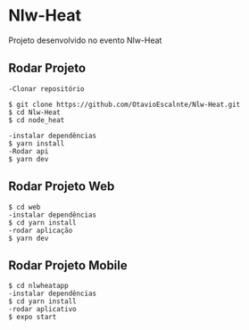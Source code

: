 # Nlw-Heat
Projeto desenvolvido no evento Nlw-Heat
## Rodar Projeto
```
-Clonar repositório

$ git clone https://github.com/OtavioEscalnte/Nlw-Heat.git
$ cd Nlw-Heat
$ cd node_heat

-instalar dependências
$ yarn install
-Rodar api
$ yarn dev

```
## Rodar Projeto Web

```
$ cd web
-instalar dependências
$ cd yarn install 
-rodar aplicação 
$ yarn dev
```
## Rodar Projeto Mobile
```
$ cd nlwheatapp
-instalar dependências
$ cd yarn install
-rodar aplicativo
$ expo start
```
